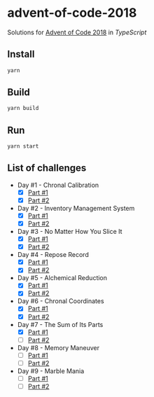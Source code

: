 # advent-of-code-2018

Solutions for [Advent of Code 2018](https://adventofcode.com/2018) in _TypeScript_

## Install

```sh
yarn
```

## Build

```sh
yarn build
```

## Run

```sh
yarn start
```

## List of challenges

- Day #1 - Chronal Calibration
    - [x] [Part #1](https://github.com/SuNR0N/advent-of-code-2018/blob/master/src/day-1/part-1.ts) 
    - [x] [Part #2](https://github.com/SuNR0N/advent-of-code-2018/blob/master/src/day-1/part-2.ts)
- Day #2 - Inventory Management System
    - [x] [Part #1](https://github.com/SuNR0N/advent-of-code-2018/blob/master/src/day-2/part-1.ts) 
    - [x] [Part #2](https://github.com/SuNR0N/advent-of-code-2018/blob/master/src/day-2/part-2.ts)
- Day #3 - No Matter How You Slice It
    - [x] [Part #1](https://github.com/SuNR0N/advent-of-code-2018/blob/master/src/day-3/part-1.ts) 
    - [x] [Part #2](https://github.com/SuNR0N/advent-of-code-2018/blob/master/src/day-3/part-2.ts)
- Day #4 - Repose Record
    - [x] [Part #1](https://github.com/SuNR0N/advent-of-code-2018/blob/master/src/day-4/part-1.ts) 
    - [x] [Part #2](https://github.com/SuNR0N/advent-of-code-2018/blob/master/src/day-4/part-2.ts)
- Day #5 - Alchemical Reduction
    - [x] [Part #1](https://github.com/SuNR0N/advent-of-code-2018/blob/master/src/day-5/part-1.ts) 
    - [x] [Part #2](https://github.com/SuNR0N/advent-of-code-2018/blob/master/src/day-5/part-2.ts)
- Day #6 - Chronal Coordinates
    - [x] [Part #1](https://github.com/SuNR0N/advent-of-code-2018/blob/master/src/day-6/part-1.ts) 
    - [x] [Part #2](https://github.com/SuNR0N/advent-of-code-2018/blob/master/src/day-6/part-2.ts)
- Day #7 - The Sum of Its Parts
    - [x] [Part #1](https://github.com/SuNR0N/advent-of-code-2018/blob/master/src/day-7/part-1.ts) 
    - [ ] [Part #2](https://github.com/SuNR0N/advent-of-code-2018/blob/master/src/day-7/part-2.ts)
- Day #8 - Memory Maneuver
    - [ ] [Part #1](https://github.com/SuNR0N/advent-of-code-2018/blob/master/src/day-8/part-1.ts) 
    - [ ] [Part #2](https://github.com/SuNR0N/advent-of-code-2018/blob/master/src/day-8/part-2.ts)
- Day #9 - Marble Mania
    - [ ] [Part #1](https://github.com/SuNR0N/advent-of-code-2018/blob/master/src/day-9/part-1.ts) 
    - [ ] [Part #2](https://github.com/SuNR0N/advent-of-code-2018/blob/master/src/day-9/part-2.ts)